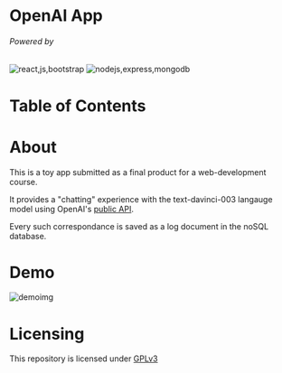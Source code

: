 # OpenAI App
###### Powered by
![react,js,bootstrap](https://skillicons.dev/icons?i=react,js,bootstrap)
![nodejs,express,mongodb](https://skillicons.dev/icons?i=nodejs,express,mongodb)

# Table of Contents

# About

This is a toy app submitted as a final product for a web-development course.

It provides a "chatting" experience with the text-davinci-003 langauge model using OpenAI's [public API]([https://platform.openai.com/docs/models](https://platform.openai.com/docs/api-reference)).

Every such correspondance is saved as a log document in the noSQL database.

# Demo

![demoimg]()

# Licensing
This repository is licensed under [GPLv3](./LICENSE)
